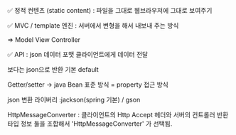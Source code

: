 ✅ 정적 컨텐츠 (static content)
: 파일을 그대로 웹브라우저에 그대로 보여주기

✅ MVC / template 엔진
: 서버에서 변형을 해서 내보내 주는 방식

⇒ Model View Controller

✅ API
: json 데이터 포맷 클라이언트에게 데이터 전달

보다는 json으로 반환 기본 default

Getter/setter → java Bean 표준 방식 = property 접근 방식

json 변환 라이버리 :jackson(spring 기본) / gson

HttpMessageConverter : 클라이언트의 Http Accept 헤더와 서버의 컨트롤러 반환 타입 정보 둘을 조합해서 'HttpMessageConverter' 가 선택됨.
